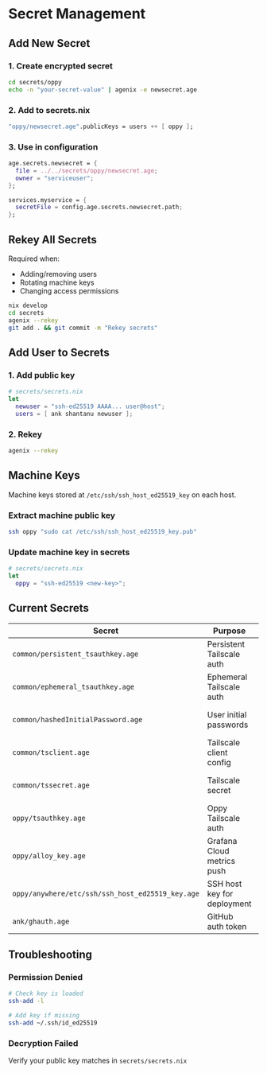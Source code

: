 # Secret Management

## Add New Secret

### 1. Create encrypted secret

```bash
cd secrets/oppy
echo -n "your-secret-value" | agenix -e newsecret.age
```

### 2. Add to secrets.nix

```nix
"oppy/newsecret.age".publicKeys = users ++ [ oppy ];
```

### 3. Use in configuration

```nix
age.secrets.newsecret = {
  file = ../../secrets/oppy/newsecret.age;
  owner = "serviceuser";
};

services.myservice = {
  secretFile = config.age.secrets.newsecret.path;
};
```

## Rekey All Secrets

Required when:

- Adding/removing users
- Rotating machine keys
- Changing access permissions

```bash
nix develop
cd secrets
agenix --rekey
git add . && git commit -m "Rekey secrets"
```

## Add User to Secrets

### 1. Add public key

```nix
# secrets/secrets.nix
let
  newuser = "ssh-ed25519 AAAA... user@host";
  users = [ ank shantanu newuser ];
```

### 2. Rekey

```bash
agenix --rekey
```

## Machine Keys

Machine keys stored at `/etc/ssh/ssh_host_ed25519_key` on each host.

### Extract machine public key

```bash
ssh oppy "sudo cat /etc/ssh/ssh_host_ed25519_key.pub"
```

### Update machine key in secrets

```nix
# secrets/secrets.nix
let
  oppy = "ssh-ed25519 <new-key>";
```

## Current Secrets

| Secret | Purpose | Users |
|--------|---------|-------|
| `common/persistent_tsauthkey.age` | Persistent Tailscale auth | All users + machines |
| `common/ephemeral_tsauthkey.age` | Ephemeral Tailscale auth | All users + machines |
| `common/hashedInitialPassword.age` | User initial passwords | All users + machines |
| `common/tsclient.age` | Tailscale client config | All users + machines |
| `common/tssecret.age` | Tailscale secret | All users + machines |
| `oppy/tsauthkey.age` | Oppy Tailscale auth | All users + machines |
| `oppy/alloy_key.age` | Grafana Cloud metrics push | ank, shantanu, oppy |
| `oppy/anywhere/etc/ssh/ssh_host_ed25519_key.age` | SSH host key for deployment | ank, shantanu, oppy |
| `ank/ghauth.age` | GitHub auth token | ank only |

## Troubleshooting

### Permission Denied

```bash
# Check key is loaded
ssh-add -l

# Add key if missing  
ssh-add ~/.ssh/id_ed25519
```

### Decryption Failed

Verify your public key matches in `secrets/secrets.nix`
